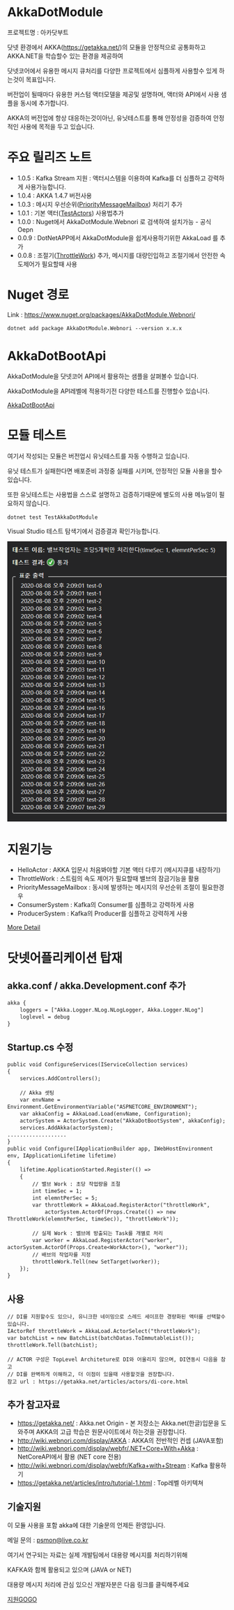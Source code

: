 # AkkaDotModule

프로젝트명 : 아카닷부트

닷넷 환경에서 AKKA(https://getakka.net/)의 모듈을 안정적으로 공통화하고 AKKA.NET을 학습할수 있는 환경을 제공하여

닷넷코어에서 유용한 메시지 큐처리를 다양한 프로젝트에서 심플하게 사용할수 있게 하는것이 목표입니다.

버전업이 될때마다 유용한 커스텀 액터모델을 제공및 설명하며, 액터와 API에서 사용 샘플을 동시에 추가합니다.

AKKA의 버전업에 항상 대응하는것이아닌, 유닛테스트를 통해 안정성을 검증하여 안정적인 사용에 목적을 두고 있습니다.


# 주요 릴리즈 노트

- 1.0.5 : Kafka Stream 지원 : 액터시스템을 이용하여 Kafka를 더 심플하고 강력하게 사용가능합니다.
- 1.0.4 : AKKA 1.4.7 버전사용
- 1.0.3 : 메시지 우선순위([PriorityMessageMailbox](TestAkkaDotModule/TestActors/PriorityMessageMailboxTest.cs)) 처리기 추가
- 1.0.1 : 기본 액터([TestActors](TestAkkaDotModule/TestActors/HelloActorTest.cs)) 사용법추가
- 1.0.0 : Nuget에서 AkkaDotModule.Webnori 로 검색하여 설치가능 - 공식 Oepn
- 0.0.9 : DotNetAPP에서 AkkaDotModule을 쉽게사용하기위한 AkkaLoad 를 추가
- 0.0.8 : 조절기([ThrottleWork](TestAkkaDotModule/TestActors/ThrottleWorkTest.cs)) 추가, 메시지를 대량인입하고 조절기에서 안전한 속도제어가 필요할때 사용

# Nuget 경로

Link : https://www.nuget.org/packages/AkkaDotModule.Webnori/

    dotnet add package AkkaDotModule.Webnori --version x.x.x


# AkkaDotBootApi

AkkaDotModule을 닷넷코어 API에서 활용하는 샘플을 살펴볼수 있습니다.

AkkaDotModule을 API레벨에 적용하기전 다양한 테스트를 진행할수 있습니다.

[AkkaDotBootApi](https://github.com/psmon/AkkaDotModule/tree/master/AkkaDotBootApi)


# 모듈 테스트

여기서 작성되는 모듈은 버전업시 유닛테스트를 자동 수행하고 있습니다.

유닛 테스트가 실패한다면 배포준비 과정중 실패를 시키며, 안정적인 모듈 사용을 할수 있습니다.

또한 유닛테스트는 사용법을 스스로 설명하고 검증하기때문에 별도의 사용 메뉴얼이 필요하지 않습니다.

    dotnet test TestAkkaDotModule

Visual Studio 테스트 탐색기에서 검증결과 확인가능합니다.

![](Doc/ThrottleWork01.png)


# 지원기능

- HelloActor : AKKA 입문시 처음봐야할 기본 액터 다루기 (메시지큐를 내장하기)
- ThrottleWork : 스트림의 속도 제어가 필요할때 밸브의 잠금기능을 활용
- PriorityMessageMailbox : 동시에 발생하는 메시지의 우선순위 조절이 필요한경우
- ConsumerSystem : Kafka의 Consumer를 심플하고 강력하게 사용
- ProducerSystem : Kafka의 Producer를 심플하고 강력하게 사용


[More Detail](AKKAUSING.md)


# 닷넷어플리케이션 탑재

##  akka.conf / akka.Development.conf 추가

    akka {
        loggers = ["Akka.Logger.NLog.NLogLogger, Akka.Logger.NLog"]
        loglevel = debug
    }

## Startup.cs 수정

    public void ConfigureServices(IServiceCollection services)
    {
        services.AddControllers();

        // Akka 셋팅
        var envName = Environment.GetEnvironmentVariable("ASPNETCORE_ENVIRONMENT");
        var akkaConfig = AkkaLoad.Load(envName, Configuration);
        actorSystem = ActorSystem.Create("AkkaDotBootSystem", akkaConfig);            
        services.AddAkka(actorSystem);
    ...................
    }    
    public void Configure(IApplicationBuilder app, IWebHostEnvironment env, IApplicationLifetime lifetime)
    {
        lifetime.ApplicationStarted.Register(() =>
        {
            // 밸브 Work : 초당 작업량을 조절                
            int timeSec = 1;
            int elemntPerSec = 5;
            var throttleWork = AkkaLoad.RegisterActor("throttleWork", 
                actorSystem.ActorOf(Props.Create(() => new ThrottleWork(elemntPerSec, timeSec)), "throttleWork"));

            // 실제 Work : 밸브에 방출되는 Task를 개별로 처리
            var worker = AkkaLoad.RegisterActor("worker", actorSystem.ActorOf(Props.Create<WorkActor>(), "worker"));
            // 배브의 작업자를 지정
            throttleWork.Tell(new SetTarget(worker));
        });
    }

## 사용
    
    // DI를 지원할수도 있으나, 유니크한 네이밍으로 스레드 세이프한 경량화된 액터를 선택할수 있습니다.
    IActorRef throttleWork = AkkaLoad.ActorSelect("throttleWork");
    var batchList = new BatchList(batchDatas.ToImmutableList());
    throttleWork.Tell(batchList);
    
    // ACTOR 구성은 TopLevel Architeture로 DI와 어울리지 않으며, DI연동시 다음을 참고
    // DI를 완벽하게 이해하고, 더 이점이 있을때 사용할것을 권장합니다.
    참고 url : https://getakka.net/articles/actors/di-core.html
            

## 추가 참고자료
 - https://getakka.net/ : Akka.net Origin - 본 저장소는 Akka.net(한글)입문을 도와주며 AKKA의 고급 학습은 원문사이트에서 하는것을 권장합니다. 
 - http://wiki.webnori.com/display/AKKA : AKKA의 전반적인 컨셉 (JAVA포함)
 - http://wiki.webnori.com/display/webfr/.NET+Core+With+Akka : NetCoreAPI에서 활용 (NET core 전용)
 - http://wiki.webnori.com/display/webfr/Kafka+with+Stream : Kafka 활용하기
 - https://getakka.net/articles/intro/tutorial-1.html : Top레벨 아키텍쳐

## 기술지원

이 모듈 사용을 포함 akka에 대한 기술문의 언제든 환영입니다.

메일 문의 : psmon@live.co.kr


여기서 연구되는 자료는 실제 개발팀에서 대용량 메시지를 처리하기위해

KAFKA와 함께 활용되고 있으며 (JAVA or NET)

대용량 메시지 처리에 관심 있으신 개발자분은 다음 링크를 클릭해주세요

[지원GOGO](https://lunasoft.co.kr/home/main/page/company/recruit)



  
